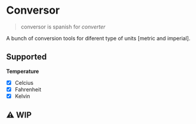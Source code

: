 # Conversor

> conversor is spanish for _converter_

A bunch of conversion tools for diferent type of units [metric and imperial].

## Supported

**Temperature** 
- [x] Celcius 
- [x] Fahrenheit 
- [x] Kelvin

## :warning: WIP
